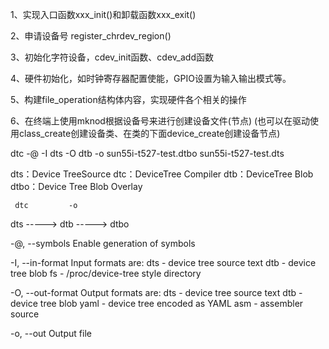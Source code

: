1、实现入口函数xxx_init()和卸载函数xxx_exit()

2、申请设备号 register_chrdev_region()

3、初始化字符设备，cdev_init函数、cdev_add函数

4、硬件初始化，如时钟寄存器配置使能，GPIO设置为输入输出模式等。

5、构建file_operation结构体内容，实现硬件各个相关的操作

6、在终端上使用mknod根据设备号来进行创建设备文件(节点)
(也可以在驱动使用class_create创建设备类、在类的下面device_create创建设备节点)

 
dtc -@ -I dts -O dtb -o sun55i-t527-test.dtbo sun55i-t527-test.dts

dts：Device TreeSource
dtc：DeviceTree Compiler
dtb：DeviceTree Blob
dtbo：Device Tree Blob Overlay
    
     dtc         -o
dts -----> dtb -----> dtbo


 -@, --symbols
        Enable generation of symbols

-I, --in-format <arg>
        Input formats are:
                dts - device tree source text
                dtb - device tree blob
                fs  - /proc/device-tree style directory

 -O, --out-format <arg>
        Output formats are:
                dts - device tree source text
                dtb - device tree blob
                yaml - device tree encoded as YAML
                asm - assembler source

 -o, --out <arg>
        Output file
